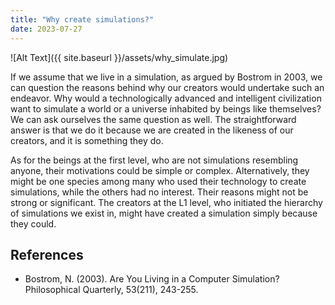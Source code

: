 ```yaml
---
title: "Why create simulations?"
date: 2023-07-27
---
```


![Alt Text]({{ site.baseurl }}/assets/why_simulate.jpg)

If we assume that we live in a simulation, as argued by Bostrom in 2003, we can question the reasons behind why our creators would undertake such an endeavor. Why would a technologically advanced and intelligent civilization want to simulate a world or a universe inhabited by beings like themselves? We can ask ourselves the same question as well. The straightforward answer is that we do it because we are created in the likeness of our creators, and it is something they do.

As for the beings at the first level, who are not simulations resembling anyone, their motivations could be simple or complex. Alternatively, they might be one species among many who used their technology to create simulations, while the others had no interest. Their reasons might not be strong or significant. The creators at the L1 level, who initiated the hierarchy of simulations we exist in, might have created a simulation simply because they could.




## References

- Bostrom, N. (2003). Are You Living in a Computer Simulation? Philosophical Quarterly, 53(211), 243-255.

